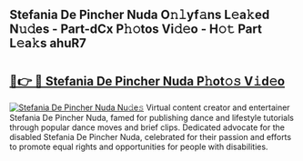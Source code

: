 ## Stefania De Pincher Nuda O𝚗𝚕yf𝚊ns L𝚎a𝚔ed N𝚞𝚍es - Part-dCx P𝚑𝚘tos Vi𝚍𝚎o - H𝚘𝚝 Part L𝚎a𝚔s ahuR7

# <h2><a href="http://kf7nvwu.oniu.top/?m=Stefania+De+Pincher+Nuda">🔗👉 🔴 Stefania De Pincher Nuda P𝚑ot𝚘𝚜 V𝚒d𝚎o</a></h2>

[![Stefania De Pincher Nuda Nu𝚍e𝚜](https://i.imgur.com/0qMVB7G.gif)](http://kf7nvwu.oniu.top/?m=Stefania+De+Pincher+Nuda)
Virtual content creator and entertainer Stefania De Pincher Nuda, famed for publishing dance and lifestyle tutorials through popular dance moves and brief clips. Dedicated advocate for the disabled Stefania De Pincher Nuda, celebrated for their passion and efforts to promote equal rights and opportunities for people with disabilities.  
